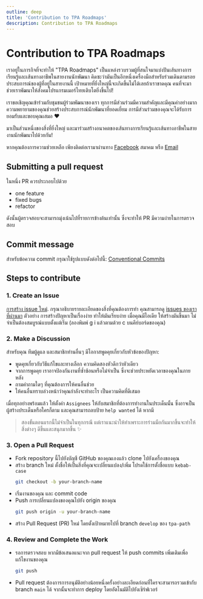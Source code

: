 ```yaml
---
outline: deep
title: 'Contribution to TPA Roadmaps'
description: Contribution to TPA Roadmaps
---
```


# Contribution to TPA Roadmaps
เราอยู่ในภารกิจที่จะทำให้ "TPA Roadmaps" เป็นแหล่งรวบรวมผู้ที่สนใจมาแบ่งปันเส้นทางการเรียนรู้และเส้นทางอาชีพในสายงานนักพัฒนา คิดซะว่ามันเป็นอีกหนึ่งเครื่องมือสำหรับร่วมเดินตามรอยประสบการณ์ของผู้ที่อยู่ในสายงานนี้ เป้าหมายที่ยิ่งใหญ่นี้จะเกิดขึ้นไม่ได้เลยถ้าเราขาดคุณ คนที่จะมาช่วยเราพัฒนาให้สังคมโปรแกรมเมอร์ไทยเติบโตยิ่งขึ้นไป!

เราขอเชิญคุณเข้าร่วมกับชุมชนผู้ร่วมพัฒนาของเรา ทุกการมีส่วนร่วมมีความสำคัญและมีคุณค่าอย่างมาก ความพยายามของคุณช่วยสร้างประสบการณ์นักพัฒนาที่ยอดเยี่ยม การมีส่วนร่วมของคุณจะได้รับการยอมรับและขอบคุณเสมอ ❤️

มาเป็นส่วนหนึ่งของสิ่งที่ยิ่งใหญ่ และมาร่วมสร้างอนาคตของเส้นทางการเรียนรู้และเส้นทางอาชีพในสายงานนักพัฒนาไปด้วยกัน!

หากคุณต้องการความช่วยเหลือ เพียงติดต่อเรามาผ่านทาง [Facebook](https://www.facebook.com/ThaiProgrammerSociety) สมาคม หรือ [Email](mailto:contact@thaiprogrammer.org)

## Submitting a pull request
ในหนึ่ง PR ควรประกอบไปด้วย
- one feature
- fixed bugs
- refactor

ดังนั้นผู้ตรวจสอบจะสามารถมุ่งเน้นไปที่รายการข้างต้นเท่านั้น ซึ่งจะทำให้ PR มีความง่ายในการตรวจสอบ


## Commit message
สำหรับข้อความ commit กรุณาใช้รูปแบบดังต่อไปนี้: [Conventional Commits](https://www.conventionalcommits.org/en/v1.0.0/#specification)


## Steps to contribute

<!-- ![how to contribute flow diagram](assets/images/how-to-contribute.png) -->

### 1. Create an Issue
[การสร้าง issue ใหม่](https://github.com/ThaiProgrammer/tpa-path/issues/new). กรุณาอธิบายรายละเอียดของสิ่งที่คุณต้องการทำ คุณสามารถดู [issues ของเราที่ผ่านมา](https://github.com/ThaiProgrammer/tpa-path/issues) ตัวอย่าง การสร้างปัญหาเป็นเรื่องง่าย ทำให้มันเรียบง่าย เมื่อคุณมีไอเดีย ให้สร้างมันขึ้นมา ไม่จำเป็นต้องสมบูรณ์แบบตั้งแต่เริ่ม (ลองพิมพ์ g i แล้วตามด้วย c บนคีย์บอร์ดของคุณ)

### 2. Make a Discussion
สำหรับคุณ ทีมผู้ดูแล และสมาชิกท่านอื่นๆ มีโอกาสพูดคุยเกี่ยวกับหัวข้อของปัญหา:

- พูดคุยเกี่ยวกับวิธีแก้ไขและทางเลือก ความคิดสองหัวดีกว่าหัวเดียว
- จากการพูดคุย เราอาจป้องกันงานที่ซ้ำซ้อนหรือไม่จำเป็น ซึ่งจะช่วยประหยัดเวลาของคุณในภายหลัง
- ถามคำถามใดๆ ที่คุณต้องการให้คนอื่นช่วย
- ให้คนอื่นทราบล่วงหน้าว่าคุณกำลังจะทำอะไร เป็นความคิดที่ดีเสมอ

เมื่อทุกอย่างพร้อมแล้ว ให้ตั้งค่า `Assignees` ให้กับสมาชิกที่ต้องการทำงานในประเด็นนั้น ซึ่งอาจเป็นผู้สร้างประเด็นหรือใครก็ตาม และคุณสามารถลบป้าย `help wanted` ได้ หากมี

> สองขั้นตอนแรกนี้ไม่จำเป็นในทุกกรณี แต่เราแนะนำให้ทำเพราะการร่วมมือกันมากขึ้นจะทำให้สิ่งต่างๆ ดีขึ้นและสนุกมากขึ้น ✨

### 3. Open a Pull Request

- Fork repository นี้ไปยังบัญชี GitHub ของคุณเองแล้ว clone ไปยังเครื่องของคุณ
- สร้าง branch ใหม่ ตั้งชื่อให้เป็นสิ่งที่คุณจะเปลี่ยนแปลง/เพิ่ม โปรดใช้การตั้งชื่อแบบ `kebab-case` 
  ```sh
  git checkout -b your-branch-name
  ```
- เริ่มงานของคุณ และ commit code
- Push การเปลี่ยนแปลงของคุณไปยัง origin ของคุณ
  ```sh
  git push origin -u your-branch-name
  ```
- สร้าง Pull Request (PR) ใหม่ โดยตั้งเป้าหมายไปที่ branch `develop` ของ `tpa-path`

### 4. Review and Complete the Work
- รอการตรวจสอบ หากมีข้อเสนอแนะจาก pull request ให้ push commits เพิ่มเติมเพื่อแก้ไขงานของคุณ
  ```sh
  git push
  ```
- Pull request ต้องการการอนุมัติอย่างน้อยหนึ่งครั้งอย่างละเอียดก่อนที่ใครจะสามารถรวมเข้ากับ branch `main` ได้ จากนั้นจะทำการ deploy โดยอัตโนมัติไปยังเซิร์ฟเวอร์
